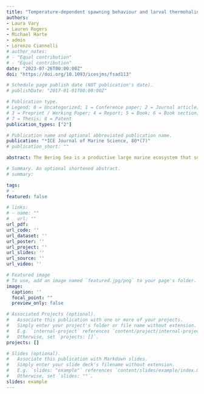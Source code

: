 ```yaml
---
title: "Temperature-dependent spawning behaviour and larval thermohaline associations of Bering Sea groundfish"
authors:
- Laura Vary
- Lauren Rogers
- Michael Harte
- admin
- Lorenzo Ciannelli
# author_notes:
# - "Equal contribution"
# - "Equal contribution"
date: "2023-07-26T00:00:00Z"
doi: "https://doi.org/10.1093/icesjms/fsad113"

# Schedule page publish date (NOT publication's date).
# publishDate: "2017-01-01T00:00:00Z"

# Publication type.
# Legend: 0 = Uncategorized; 1 = Conference paper; 2 = Journal article;
# 3 = Preprint / Working Paper; 4 = Report; 5 = Book; 6 = Book section;
# 7 = Thesis; 8 = Patent
publication_types: ["2"]

# Publication name and optional abbreviated publication name.
publication: "*ICE Journal of Marine Science, 80*(7)"
# publication_short: ""

abstract: The Bering Sea is a productive large marine ecosystem that supports numerous commercial fisheries, while climate change is introducing rapid warming and freshening, especially in coastal water. The success of early life stages of marine fish can impact adult abundance levels; little is known about how behavioural or physiological plasticity in relation to environmental changes at one stage (e.g. spawning) may affect survival during subsequent stages (e.g. larvae), nor whether trade-offs exist that affect how a species demonstrates such plasticity. We utilized a statistical approach to examine phenological and geographical flexibility in spawning behaviour for four species of groundfish. In situ sea surface temperature (SST) and salinity (SSS) associations were also estimated by statistical models for six species of groundfish larvae. All species exhibited greater spawning geography flexibility than phenological flexibility during the egg stage. All larval stages exhibited specific temperature and salinity associations across unique combinations of SST and SSS. These species-specific patterns, in the context of potential climate change impacts, suggest that flexibility in spawning behaviour may not adequately compensate for the presence of unfavourable habitats at the larval stage.

# Summary. An optional shortened abstract.
# summary:

tags:
# - 
featured: false

# links:
# - name: ""
#   url: ""
url_pdf: 
url_code: ''
url_dataset: ''
url_poster: ''
url_project: ''
url_slides: ''
url_source: ''
url_video: ''

# Featured image
# To use, add an image named `featured.jpg/png` to your page's folder. 
image:
  caption: ''
  focal_point: ""
  preview_only: false

# Associated Projects (optional).
#   Associate this publication with one or more of your projects.
#   Simply enter your project's folder or file name without extension.
#   E.g. `internal-project` references `content/project/internal-project/index.md`.
#   Otherwise, set `projects: []`.
projects: []

# Slides (optional).
#   Associate this publication with Markdown slides.
#   Simply enter your slide deck's filename without extension.
#   E.g. `slides: "example"` references `content/slides/example/index.md`.
#   Otherwise, set `slides: ""`.
slides: example
---
```


